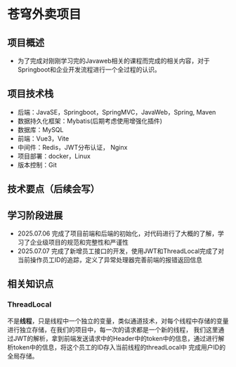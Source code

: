 # 苍穹外卖项目
## 项目概述
- 为了完成对刚刚学习完的Javaweb相关的课程而完成的相关内容，对于Springboot和企业开发流程进行一个全过程的认识。


## 项目技术栈
- 后端：JavaSE，Springboot，SpringMVC，JavaWeb，Spring, Maven
- 数据持久化框架：Mybatis(后期考虑使用增强化插件)
- 数据库：MySQL
- 前端：Vue3，Vite
- 中间件：Redis，JWT分布认证， Nginx
- 项目部署：docker，Linux
- 版本控制：Git

## 技术要点（后续会写）

## 学习阶段进展
- 2025.07.06 完成了项目前端和后端的初始化，对代码进行了大概的了解，学习了企业级项目的规范和完整性和严谨性
- 2025.07.07 完成了新增员工接口的开发，使用JWT和ThreadLocal完成了对当前操作员工ID的追踪，定义了异常处理器完善前端的报错返回信息

## 相关知识点
### ThreadLocal
不是**线程**，只是线程中一个独立的变量，类似通道技术，对每个线程中存储的变量进行独立存储，在我们的项目中，每一次的请求都是一个新的线程，
我们这里通过JWT的解析，拿到前端发送请求中的Header中的token中的信息，通过进行解析token中的信息，将这个员工的ID存入当前线程的threadLocal中
完成用户ID的全局存储。
